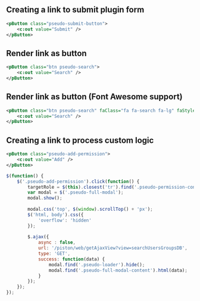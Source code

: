 ## Creating a link to submit plugin form
```xml
<pButton class="pseudo-submit-button"> 
	<c:out value="Submit" />
</pButton>
```

## Render link as button
```xml
<pButton class="btn pseudo-search"> 
	<c:out value="Search" />
</pButton>
```

## Render link as button (Font Awesome support)
```xml
<pButton class="btn pseudo-search" faClass="fa fa-search fa-lg" faStyle="font-size: 1.2em; padding-right: 6px;"> 
	<c:out value="Search" />
</pButton>
```

## Creating a link to process custom logic
```xml
<pButton class="pseudo-add-permission"> 
	<c:out value="Add" />
</pButton>
```

```javascript
$(function() {
    $('.pseudo-add-permission').click(function() {
    	targetRole = $(this).closest('tr').find('.pseudo-permission-container');
    	var modal = $('.pseudo-full-modal');
    	modal.show();
    	
    	modal.css('top', $(window).scrollTop() + 'px');
    	$('html, body').css({
    	    'overflow': 'hidden'
    	});
    	
    	$.ajax({
    		async : false,
            url: '/piston/web/getAjaxView?view=searchUsersGroupsDB',
            type: 'GET',
            success: function(data) {
                modal.find('.pseudo-loader').hide();
                modal.find('.pseudo-full-modal-content').html(data);
            }
    	});
    });
});
```